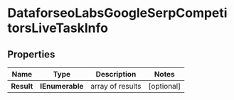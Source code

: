 # DataforseoLabsGoogleSerpCompetitorsLiveTaskInfo


## Properties

| Name | Type | Description | Notes |
|------------ | ------------- | ------------- | -------------|
**Result** | **IEnumerable<DataforseoLabsGoogleSerpCompetitorsLiveResultInfo>** | array of results |[optional]|